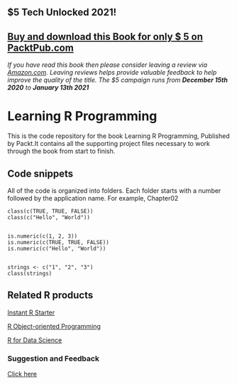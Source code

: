 ## $5 Tech Unlocked 2021!
[Buy and download this Book for only $ 5 on PacktPub.com](https://www.packtpub.com/product/learning-r-programming/9781785889776)
-----
*If you have read this book then please consider leaving a review via [Amazon.com](https://www.amazon.com/gp/product/178588977X). Leaving reviews helps provide valuable feedback to help improve the quality of the title. The $5 campaign         runs from __December 15th 2020__ to __January 13th 2021__*

# Learning R Programming

This is the code repository for the book Learning R Programming, Published by Packt.It contains all the supporting project files necessary to work through the book from start to finish.


## Code snippets
All of the code is organized into folders. Each folder starts with a number followed by the application name. For example, Chapter02
~~~
class(c(TRUE, TRUE, FALSE))
class(c("Hello", "World"))


is.numeric(c(1, 2, 3))
is.numeric(c(TRUE, TRUE, FALSE))
is.numeric(c("Hello", "World"))


strings <- c("1", "2", "3")
class(strings)
~~~

## Related R products

[Instant R Starter](https://www.packtpub.com/big-data-and-business-intelligence/instant-r-starter-instant?utm_source=github&utm_campaign=9781782163503&utm_medium=repository)

[R Object-oriented Programming](https://www.packtpub.com/big-data-and-business-intelligence/r-object-oriented-programming?utm_source=github&utm_medium=repository&utm_campaign=9781783986682)

[R for Data Science](https://www.packtpub.com/big-data-and-business-intelligence/r-data-science?utm_source=github&utm_medium=repository&utm_campaign=9781784390860)

### Suggestion and Feedback 
[Click here](https://docs.google.com/forms/d/e/1FAIpQLSe5qwunkGf6PUvzPirPDtuy1Du5Rlzew23UBp2S-P3wB-GcwQ/viewform)
